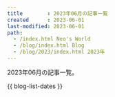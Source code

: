 ```yaml
---
title        : 2023年06月の記事一覧
created      : 2023-06-01
last-modified: 2023-06-01
path:
  - /index.html Neo's World
  - /blog/index.html Blog
  - /blog/2023/index.html 2023年
---
```


2023年06月の記事一覧。

{{ blog-list-dates }}

